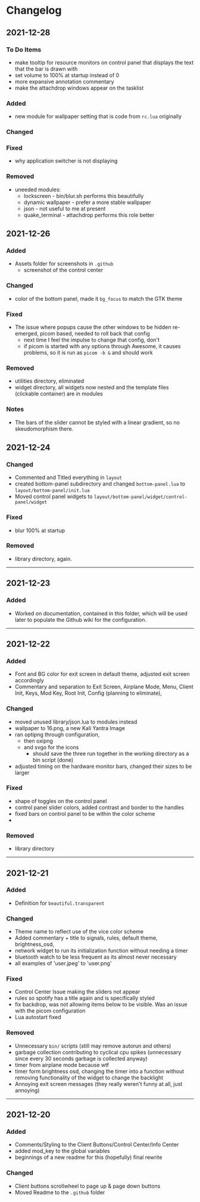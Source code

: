 # Changelog

## 2021-12-28

### To Do Items 
- make tooltip for resource monitors on control panel that displays the text that the bar is drawn with 
- set volume to 100% at startup instead of 0
- more expansive annotation commentary
- make the attachdrop windows appear on the tasklist 

### Added 
- new module for wallpaper setting that is code from `rc.lua` originally

### Changed


### Fixed
- why application switcher is not displaying 

### Removed 
- uneeded modules: 
  - lockscreen - bin/blur.sh performs this beautifully 
  - dynamic wallpaper - prefer a more stable wallpaper
  - json - not useful to me at present 
  - quake_terminal - attachdrop performs this role better

## 2021-12-26

### Added
- Assets folder for screenshots in `.github`
  - screenshot of the control center  


### Changed
- color of the bottom panel, made it `bg_focus` to match the GTK theme

### Fixed
- The issue where popups cause the other windows to be hidden re-emerged, picom based, needed to roll back that config
  - next time I feel the impulse to change that config, don't  
  - if picom is started with any options through Awesome, it causes problems, so it is run as `picom -b &` and should work 
  


### Removed
- utilities directory, eliminated
- widget directory, all widgets now nested and the template files (clickable container) are in modules

### Notes
- The bars of the slider cannot be styled with a linear gradient, so no skeudomorphism there. 
 

## 2021-12-24

### Changed 
- Commented and Titled everything in `layout` 
- created bottom-panel subdirectory and changed `bottom-panel.lua` to `layout/bottom-panel/init.lua` 
- Moved control panel widgets to `layout/bottom-panel/widget/control-panel/widget`

### Fixed
- blur 100% at startup


### Removed 
- library directory, again. 

----
## 2021-12-23

### Added 
- Worked on documentation, contained in this folder, which will be used later to populate the Github wiki for the configuration. 

----
## 2021-12-22


### Added 
- Font and BG color for exit screen in default theme, adjusted exit screen accordingly
- Commentary and separation to Exit Screen, Airplane Mode, Menu, Client Init, Keys, Mod Key, Root Init, Config (planning to eliminate), 

### Changed 
- moved unused library/json.lua to modules instead
- wallpaper to 16.png, a new Kali Yantra Image
- ran optipng through configuration, 
  - then oxipng
  - and svgo for the icons
    - should save the three run together in the working directory as a bin script (done)
- adjusted timing on the hardware monitor bars, changed their sizes to be larger

### Fixed 
- shape of toggles on the control panel
- control panel slider colors, added contrast and border to the handles
- fixed bars on control panel to be within the color scheme 
- 

### Removed 
- library directory

----
## 2021-12-21

### Added 
- Definition for `beautiful.transparent`

### Changed 
- Theme name to reflect use of the vice color scheme 
- Added commentary + title to signals, rules, default theme, brightness_osd, 
- network widget to run its initialization function without needing a timer 
- bluetooth watch to be less frequent as its almost never necessary
- all examples of 'user.jpeg' to 'user.png'

### Fixed 
- Control Center Issue making the sliders not appear
- rules so spotify has a title again and is specifically styled
- fix backdrop, was not allowing items below to be visible. Was an issue with the picom configuration
- Lua autostart fixed

### Removed
- Unnecessary `bin/` scripts (still may remove autorun and others)
- garbage collection contributing to cyclical cpu spikes (unnecessary since every 30 seconds garbage is collected anyway)
- timer from airplane mode because wtf
- timer form brightness osd, changing the timer into a function without removing functionality of the widget to change the backlight
- Annoying exit screen messages (they really weren't funny at all, just annoying)

----
##  2021-12-20

### Added

- Comments/Styling to the Client Buttons/Control Center/Info Center
- added mod_key to the global variables 
- beginnings of a new readme for this (hopefully) final rewrite
### Changed

- Client buttons scrollwheel to page up & page down buttons
- Moved Readme to the `.github` folder
